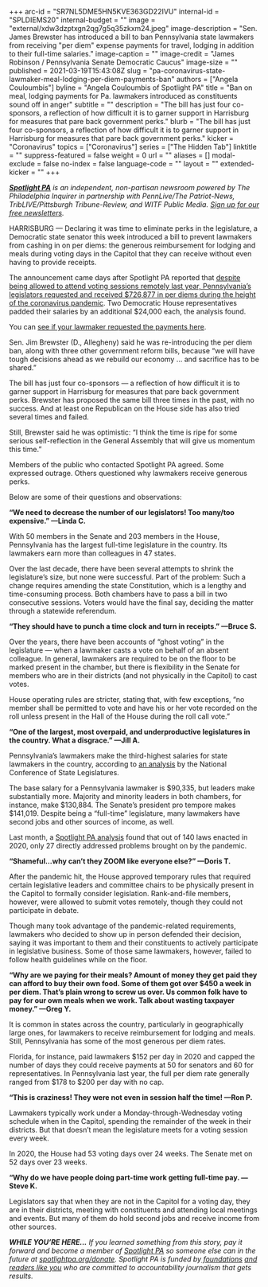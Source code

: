 +++
arc-id = "SR7NL5DME5HN5KVE363GD22IVU"
internal-id = "SPLDIEMS20"
internal-budget = ""
image = "external/xdw3dzptxgn2qg7g5q35zkxm24.jpeg"
image-description = "Sen. James Brewster has introduced a bill to ban Pennsylvania state lawmakers from receiving \"per diem\" expense payments for travel, lodging in addition to their full-time salaries."
image-caption = ""
image-credit = "James Robinson / Pennsylvania Senate Democratic Caucus"
image-size = ""
published = 2021-03-19T15:43:08Z
slug = "pa-coronavirus-state-lawmaker-meal-lodging-per-diem-payments-ban"
authors = ["Angela Couloumbis"]
byline = "Angela Couloumbis of Spotlight PA"
title = "Ban on meal, lodging payments for Pa. lawmakers introduced as constituents sound off in anger"
subtitle = ""
description = "The bill has just four co-sponsors, a reflection of how difficult it is to garner support in Harrisburg for measures that pare back government perks."
blurb = "The bill has just four co-sponsors, a reflection of how difficult it is to garner support in Harrisburg for measures that pare back government perks."
kicker = "Coronavirus"
topics = ["Coronavirus"]
series = ["The Hidden Tab"]
linktitle = ""
suppress-featured = false
weight = 0
url = ""
aliases = []
modal-exclude = false
no-index = false
language-code = ""
layout = ""
extended-kicker = ""
+++

<a href="https://www.spotlightpa.org/"><i><b>Spotlight PA</b></i></a><i> is an independent, non-partisan newsroom powered by The Philadelphia Inquirer in partnership with PennLive/The Patriot-News, TribLIVE/Pittsburgh Tribune-Review, and WITF Public Media. </i><a href="https://www.spotlightpa.org/newsletters"><i>Sign up for our free newsletters</i></a><i>.</i>

HARRISBURG — Declaring it was time to eliminate perks in the legislature, a Democratic state senator this week introduced a bill to prevent lawmakers from cashing in on per diems: the generous reimbursement for lodging and meals during voting days in the Capitol that they can receive without even having to provide receipts.

The announcement came days after Spotlight PA reported that <a href="https://www.spotlightpa.org/news/2021/03/pa-coronavirus-lawmakers-legislature-expenses-highest-paid-united-states/" target=_blank>despite being allowed to attend voting sessions remotely last year, Pennsylvania’s legislators requested and received $726,877 in per diems during the height of the coronavirus pandemic</a>. Two Democratic House representatives padded their salaries by an additional $24,000 each, the analysis found.

You can <a href="https://www.spotlightpa.org/news/2021/03/pa-coronavirus-state-lawmaker-per-diem-expense-payments-lookup-full-list/" target=_blank>see if your lawmaker requested the payments here</a>.

<script src="https://www.spotlightpa.org/embed.js" async></script><div data-spl-embed-version="1" data-spl-src="https://www.spotlightpa.org/embeds/donate/?teaser_text=Help%20us%20hold%20lawmakers%20of%20both%20parties%20in%20Harrisburg%20accountable%20for%20their%20actions%20by%20becoming%20a%20member%20of%20Spotlight%20PA%20now.&cta_text=YES%2C%20I%20VALUE%20THIS%20WORK&eyebrow_text=JOURNALISM%20WORTH%20SUPPORTING"></div>

Sen. Jim Brewster (D., Allegheny) said he was re-introducing the per diem ban, along with three other government reform bills, because “we will have tough decisions ahead as we rebuild our economy … and sacrifice has to be shared.”

The bill has just four co-sponsors — a reflection of how difficult it is to garner support in Harrisburg for measures that pare back government perks. Brewster has proposed the same bill three times in the past, with no success. And at least one Republican on the House side has also tried several times and failed.

Still, Brewster said he was optimistic: “I think the time is ripe for some serious self-reflection in the General Assembly that will give us momentum this time.”

Members of the public who contacted Spotlight PA agreed. Some expressed outrage. Others questioned why lawmakers receive generous perks.

Below are some of their questions and observations:

<b>“We need to decrease the number of our legislators! Too many/too expensive.” —Linda C.</b>

With 50 members in the Senate and 203 members in the House, Pennsylvania has the largest full-time legislature in the country. Its lawmakers earn more than colleagues in 47 states.

Over the last decade, there have been several attempts to shrink the legislature’s size, but none were successful. Part of the problem: Such a change requires amending the state Constitution, which is a lengthy and time-consuming process. Both chambers have to pass a bill in two consecutive sessions. Voters would have the final say, deciding the matter through a statewide referendum.

<b>“They should have to punch a time clock and turn in receipts.” —Bruce S.</b>

Over the years, there have been accounts of “ghost voting” in the legislature — when a lawmaker casts a vote on behalf of an absent colleague. In general, lawmakers are required to be on the floor to be marked present in the chamber, but there is flexibility in the Senate for members who are in their districts (and not physically in the Capitol) to cast votes.

House operating rules are stricter, stating that, with few exceptions, “no member shall be permitted to vote and have his or her vote recorded on the roll unless present in the Hall of the House during the roll call vote.”

<script src="https://www.spotlightpa.org/embed.js" async></script><div data-spl-embed-version="1" data-spl-src="https://www.spotlightpa.org/embeds/newsletter/"></div>

<b>“One of the largest, most overpaid, and underproductive legislatures in the country. What a disgrace.” —Jill A.</b>

Pennsylvania’s lawmakers make the third-highest salaries for state lawmakers in the country, according to <a href="https://www.ncsl.org/research/about-state-legislatures/the-legislative-pay-problem636360604.aspx">an analysis</a> by the National Conference of State Legislatures.

The base salary for a Pennsylvania lawmaker is $90,335, but leaders make substantially more. Majority and minority leaders in both chambers, for instance, make $130,884. The Senate’s president pro tempore makes $141,019. Despite being a “full-time” legislature, many lawmakers have second jobs and other sources of income, as well.

Last month, a <a href="https://www.spotlightpa.org/news/2021/02/pennsylvania-legislature-tom-wolf-coronavirus-laws-2020-analysis/">Spotlight PA analysis</a> found that out of 140 laws enacted in 2020, only 27 directly addressed problems brought on by the pandemic.

<b>“Shameful...why can’t they ZOOM like everyone else?” —Doris T.</b>

After the pandemic hit, the House approved temporary rules that required certain legislative leaders and committee chairs to be physically present in the Capitol to formally consider legislation. Rank-and-file members, however, were allowed to submit votes remotely, though they could not participate in debate.

Though many took advantage of the pandemic-related requirements, lawmakers who decided to show up in person defended their decision, saying it was important to them and their constituents to actively participate in legislative business. Some of those same lawmakers, however, failed to follow health guidelines while on the floor.

<b>“Why are we paying for their meals? Amount of money they get paid they can afford to buy their own food. Some of them got over $450 a week in per diem. That’s plain wrong to screw us over. Us common folk have to pay for our own meals when we work. Talk about wasting taxpayer money.” —Greg Y.</b>

It is common in states across the country, particularly in geographically large ones, for lawmakers to receive reimbursement for lodging and meals. Still, Pennsylvania has some of the most generous per diem rates.

Florida, for instance, paid lawmakers $152 per day in 2020 and capped the number of days they could receive payments at 50 for senators and 60 for representatives. In Pennsylvania last year, the full per diem rate generally ranged from $178 to $200 per day with no cap.

<b>“This is craziness! They were not even in session half the time! —Ron P.</b>

Lawmakers typically work under a Monday-through-Wednesday voting schedule when in the Capitol, spending the remainder of the week in their districts. But that doesn’t mean the legislature meets for a voting session every week.

In 2020, the House had 53 voting days over 24 weeks. The Senate met on 52 days over 23 weeks.

<b>“Why do we have people doing part-time work getting full-time pay. —Steve K.</b>

Legislators say that when they are not in the Capitol for a voting day, they are in their districts, meeting with constituents and attending local meetings and events. But many of them do hold second jobs and receive income from other sources.

<i><b>WHILE YOU’RE HERE...</b></i><i> If you learned something from this story, pay it forward and become a member of </i><a href="https://www.spotlightpa.org/"><i>Spotlight PA</i></a><i> so someone else can in the future at </i><a href="http://spotlightpa.org/donate"><i>spotlightpa.org/donate</i></a><i>. Spotlight PA is funded by</i><a href="https://www.spotlightpa.org/support"><i> foundations</i></a><i> </i><a href="https://www.spotlightpa.org/support"><i>and readers like you</i></a><i> who are committed to accountability journalism that gets results.</i>
